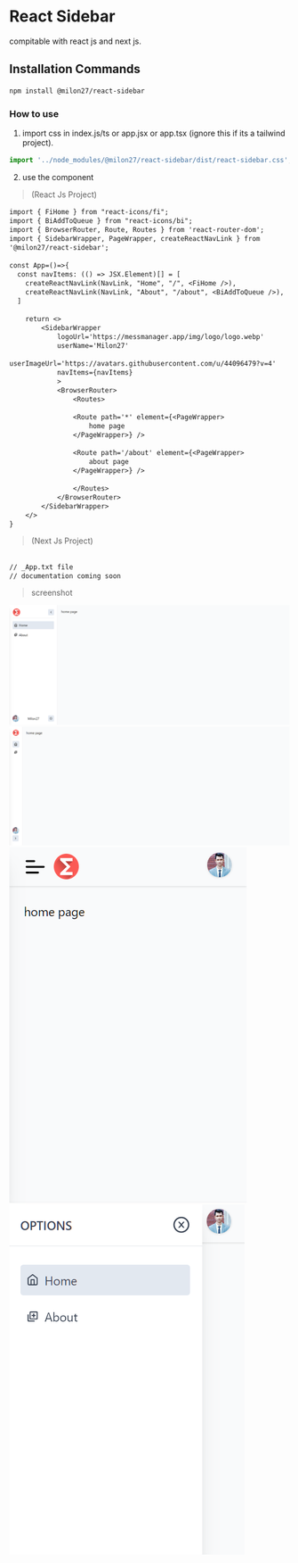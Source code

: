 # React Sidebar

compitable with react js and next js.

## Installation Commands

```bash
npm install @milon27/react-sidebar
```

### How to use

1. import css in index.js/ts or app.jsx or app.tsx (ignore this if its a tailwind project).

```ts
import '../node_modules/@milon27/react-sidebar/dist/react-sidebar.css';
```
2. use the component 

> (React Js Project)

```tsx
import { FiHome } from "react-icons/fi";
import { BiAddToQueue } from "react-icons/bi";
import { BrowserRouter, Route, Routes } from 'react-router-dom';
import { SidebarWrapper, PageWrapper, createReactNavLink } from '@milon27/react-sidebar';

const App=()=>{
  const navItems: (() => JSX.Element)[] = [
    createReactNavLink(NavLink, "Home", "/", <FiHome />),
    createReactNavLink(NavLink, "About", "/about", <BiAddToQueue />),
  ]

    return <>
        <SidebarWrapper
            logoUrl='https://messmanager.app/img/logo/logo.webp'
            userName='Milon27'
            userImageUrl='https://avatars.githubusercontent.com/u/44096479?v=4'
            navItems={navItems}
            >
            <BrowserRouter>
                <Routes>

                <Route path='*' element={<PageWrapper>
                    home page
                </PageWrapper>} />

                <Route path='/about' element={<PageWrapper>
                    about page
                </PageWrapper>} />

                </Routes>
            </BrowserRouter>
        </SidebarWrapper>
    </>
}

```

> (Next Js Project)

```tsx

// _App.txt file
// documentation coming soon

```

> screenshot

![screenshot](desktop1.png)
![screenshot](desktop2.png)
![screenshot](mobile1.png)
![screenshot](mobile2.png)
